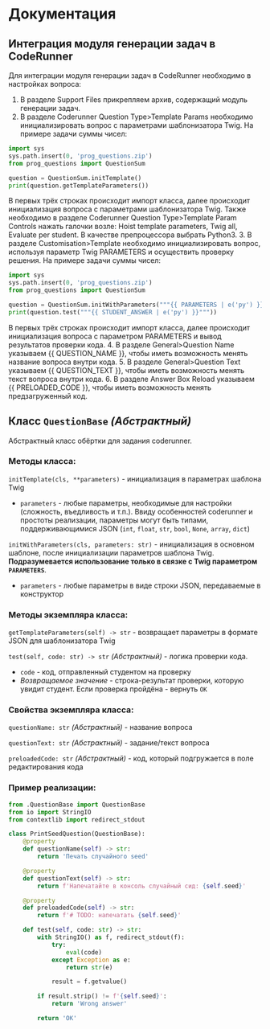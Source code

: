 # Документация

## Интеграция модуля генерации задач в CodeRunner
Для интеграции модуля генерации задач в CodeRunner необходимо в настройках вопроса:
1. В разделе Support Files прикрепляем архив, содержащий модуль генерации задач.
2. В разделе Coderunner Question Type>Template Params необходимо инициализировать вопрос с параметрами шаблонизатора Twig. На примере задачи суммы чисел:
```python
import sys
sys.path.insert(0, 'prog_questions.zip')
from prog_questions import QuestionSum

question = QuestionSum.initTemplate()
print(question.getTemplateParameters())
```
В первых трёх строках происходит импорт класса, далее происходит инициализация вопроса с параметрами шаблонизатора Twig.
Также необходимо в разделе Coderunner Question Type>Template Param Controls нажать галочки возле: Hoist template parameters, Twig all, Evaluate per student. В качестве препроцессора выбрать Python3.
3. В разделе Customisation>Template необходимо инициализировать вопрос, используя параметр Twig PARAMETERS и осуществить проверку решения. На примере задачи суммы чисел:
```python
import sys
sys.path.insert(0, 'prog_questions.zip')
from prog_questions import QuestionSum

question = QuestionSum.initWithParameters("""{{ PARAMETERS | e('py') }}""")
print(question.test("""{{ STUDENT_ANSWER | e('py') }}"""))
```
В первых трёх строках происходит импорт класса, далее происходит инициализация вопроса с параметром PARAMETERS и вывод результатов проверки кода.
4. В разделе General>Question Name указываем {{ QUESTION_NAME }}, чтобы иметь возможность менять название вопроса внутри кода.
5. В разделе General>Question Text указываем {{ QUESTION_TEXT }}, чтобы иметь возможность менять текст вопроса внутри кода.
6. В разделе Answer Box Reload указываем {{ PRELOADED_CODE }}, чтобы иметь возможность менять предзагруженный код.

## Класс `QuestionBase` *(Абстрактный)*
Абстрактный класс обёртки для задания coderunner.

### Методы класса:

`initTemplate(cls, **parameters)` - инициализация в параметрах шаблона Twig

* `parameters` - любые параметры, необходимые для настройки (сложность, въедливость и т.п.). Ввиду особенностей coderunner и простоты реализации, параметры могут быть типами, поддерживающимися JSON (`int`, `float`, `str`, `bool`, `None`, `array`, `dict`)

`initWithParameters(cls, parameters: str)` - инициализация в основном шаблоне, после инициализации параметров шаблона Twig. **Подразумевается использование только в связке с Twig параметром `PARAMETERS`**.
* `parameters` - любые параметры в виде строки JSON, передаваемые в конструктор

### Методы экземпляра класса:

`getTemplateParameters(self) -> str` - возвращает параметры в формате JSON для шаблонизатора Twig

`test(self, code: str) -> str` *(Абстрактный)* - логика проверки кода.

* `code` - код, отправленный студентом на проверку
* *Возвращаемое значение* - строка-результат проверки, которую увидит студент. Если проверка пройдёна - вернуть `OK`

### Свойства экземпляра класса:

`questionName: str` *(Абстрактный)* - название вопроса

`questionText: str` *(Абстрактный)* - задание/текст вопроса

`preloadedCode: str` *(Абстрактный)* - код, который подгружается в поле редактирования кода

### Пример реализации:
```python
from .QuestionBase import QuestionBase
from io import StringIO
from contextlib import redirect_stdout

class PrintSeedQuestion(QuestionBase):
    @property
    def questionName(self) -> str:
        return 'Печать случайного seed'

    @property
    def questionText(self) -> str:
        return f'Напечатайте в консоль случайный сид: {self.seed}'

    @property
    def preloadedCode(self) -> str:
        return f'# TODO: напечатать {self.seed}'

    def test(self, code: str) -> str:
        with StringIO() as f, redirect_stdout(f):
            try:
                eval(code)
            except Exception as e:
                return str(e)

            result = f.getvalue()

        if result.strip() != f'{self.seed}':
            return 'Wrong answer'

        return 'OK'

```
